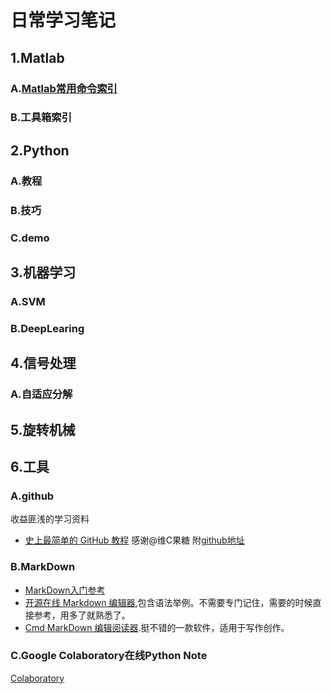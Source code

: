 # 日常学习笔记

## 1.Matlab
### A.[Matlab常用命令索引](https://github.com/hustcxl/CXL_Notes/blob/master/MATLAB/Common_Command_Notes.md)
### B.工具箱索引

## 2.Python
### A.教程

### B.技巧

### C.demo

## 3.机器学习
### A.SVM
### B.DeepLearing

## 4.信号处理
### A.自适应分解

## 5.旋转机械

## 6.工具
### A.github
收益匪浅的学习资料
* [史上最简单的 GitHub 教程](https://blog.csdn.net/qq_35246620/article/details/66973794) 感谢@维C果糖 附[github地址](https://github.com/guobinhit)
### B.MarkDown
* [MarkDown入门参考](http://itmyhome.com/markdown/article/syntax/headers.html)
* [开源在线 Markdown 编辑器](https://pandao.github.io/editor.md/index.html),包含语法举例。不需要专门记住，需要的时候直接参考，用多了就熟悉了。
* [Cmd MarkDown 编辑阅读器](https://www.zybuluo.com/mdeditor).挺不错的一款软件，适用于写作创作。
### C.Google Colaboratory在线Python Note
  [Colaboratory](https://colab.research.google.com/notebooks/welcome.ipynb#scrollTo=5fCEDCU_qrC0)
